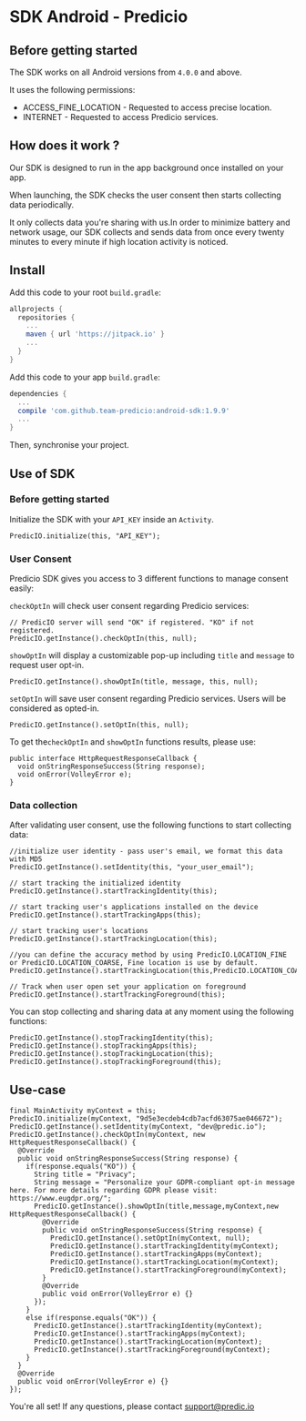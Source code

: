 # SDK Android - Predicio

## Before getting started
The SDK works on all Android versions from `4.0.0` and above.

It uses the following permissions:
* ACCESS_FINE_LOCATION - Requested to access precise location.
* INTERNET - Requested to access Predicio services.

## How does it work ?
Our SDK is designed to run in the app background once installed on your app.

When launching, the SDK checks the user consent then starts collecting data periodically.

It only collects data you're sharing with us.In order to minimize battery and network usage, our SDK collects and sends data from once every twenty minutes to every minute if high location activity is noticed.

## Install

Add this code to your root `build.gradle`:
```gradle
allprojects {
  repositories {
    ...
    maven { url 'https://jitpack.io' }
    ...
  }
}
```

Add this code to your app `build.gradle`:
```gradle
dependencies {
  ...
  compile 'com.github.team-predicio:android-sdk:1.9.9'
  ...
}
```

Then, synchronise your project.

## Use of SDK

### Before getting started

Initialize the SDK with your `API_KEY` inside an `Activity`.
```
PredicIO.initialize(this, "API_KEY");
```

### User Consent
Predicio SDK gives you access to 3 different functions to manage consent easily:


`checkOptIn` will check user consent regarding Predicio services:
```
// PredicIO server will send "OK" if registered. "KO" if not registered.
PredicIO.getInstance().checkOptIn(this, null);
```

`showOptIn` will display a customizable pop-up including `title` and `message` to request user opt-in.
```
PredicIO.getInstance().showOptIn(title, message, this, null);
```

`setOptIn` will save user consent regarding Predicio services. Users will be considered as opted-in.
```
PredicIO.getInstance().setOptIn(this, null);
```

To get the`checkOptIn` and `showOptIn` functions results, please use:
```
public interface HttpRequestResponseCallback {
  void onStringResponseSuccess(String response);
  void onError(VolleyError e);
}
```

### Data collection
After validating user consent, use the following functions to start collecting data:
```
//initialize user identity - pass user's email, we format this data with MD5
PredicIO.getInstance().setIdentity(this, "your_user_email");

// start tracking the initialized identity
PredicIO.getInstance().startTrackingIdentity(this);

// start tracking user's applications installed on the device
PredicIO.getInstance().startTrackingApps(this);

// start tracking user's locations
PredicIO.getInstance().startTrackingLocation(this);

//you can define the accuracy method by using PredicIO.LOCATION_FINE or PredicIO.LOCATION_COARSE, Fine location is use by default.
PredicIO.getInstance().startTrackingLocation(this,PredicIO.LOCATION_COARSE);

// Track when user open set your application on foreground
PredicIO.getInstance().startTrackingForeground(this);
```

You can stop collecting and sharing data at any moment using the following functions:
```
PredicIO.getInstance().stopTrackingIdentity(this);
PredicIO.getInstance().stopTrackingApps(this);
PredicIO.getInstance().stopTrackingLocation(this);
PredicIO.getInstance().stopTrackingForeground(this);
```

## Use-case
```
final MainActivity myContext = this;
PredicIO.initialize(myContext, "9d5e3ecdeb4cdb7acfd63075ae046672");
PredicIO.getInstance().setIdentity(myContext, "dev@predic.io");
PredicIO.getInstance().checkOptIn(myContext, new HttpRequestResponseCallback() {
  @Override
  public void onStringResponseSuccess(String response) {
    if(response.equals("KO")) {
      String title = "Privacy";
      String message = "Personalize your GDPR-compliant opt-in message here. For more details regarding GDPR please visit: https://www.eugdpr.org/";
      PredicIO.getInstance().showOptIn(title,message,myContext,new HttpRequestResponseCallback() {
        @Override
        public void onStringResponseSuccess(String response) {
          PredicIO.getInstance().setOptIn(myContext, null);
          PredicIO.getInstance().startTrackingIdentity(myContext);
          PredicIO.getInstance().startTrackingApps(myContext);
          PredicIO.getInstance().startTrackingLocation(myContext);
          PredicIO.getInstance().startTrackingForeground(myContext);
        }
        @Override
        public void onError(VolleyError e) {}
      });
    }
    else if(response.equals("OK")) {
      PredicIO.getInstance().startTrackingIdentity(myContext);
      PredicIO.getInstance().startTrackingApps(myContext);
      PredicIO.getInstance().startTrackingLocation(myContext);
      PredicIO.getInstance().startTrackingForeground(myContext);
    }
  }
  @Override
  public void onError(VolleyError e) {}
});
```
   
You're all set! If any questions, please contact support@predic.io

